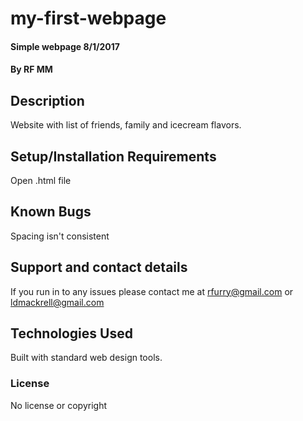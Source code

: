 # my-first-webpage

#### Simple webpage 8/1/2017

#### By RF MM

## Description

Website with list of friends, family and icecream flavors.

## Setup/Installation Requirements

Open .html file

## Known Bugs

Spacing isn't consistent

## Support and contact details

If you run in to any issues please contact me at rfurry@gmail.com or ldmackrell@gmail.com

## Technologies Used

Built with standard web design tools.

### License

No license or copyright
